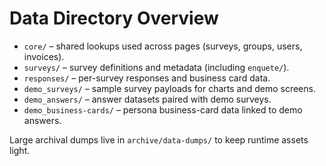 # Data Directory Overview

- `core/` – shared lookups used across pages (surveys, groups, users, invoices).
- `surveys/` – survey definitions and metadata (including `enquete/`).
- `responses/` – per-survey responses and business card data.
- `demo_surveys/` – sample survey payloads for charts and demo screens.
- `demo_answers/` – answer datasets paired with demo surveys.
- `demo_business-cards/` – persona business-card data linked to demo answers.

Large archival dumps live in `archive/data-dumps/` to keep runtime assets light.

